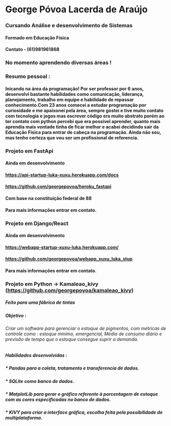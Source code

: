 # George Póvoa Lacerda de Araújo
### Cursando Análise e desenvolvimento de Sistemas
#### Formado em Educação Física
#### Contato - (61)981961868

### No momento aprendendo diversas áreas ! 

### Resumo pessoal : 

#### Inicando na área da programação! Por ser professor por 6 anos, desenvolvi bastante habilidades como comunicação, liderança, planejamento, trabalho em equipe e habilidade de repassar conhecimento.Com 23 anos comecei a estudar programação por curiosidade e me apaixonei pela área, sempre gostei e tive muito contato com tecnologia e jogos mas escrever código era muito abstrato porém ao ter contato com python percebi que era possível aprender, quanto mais aprendia mais vontade tinha de ficar melhor e acabei decidindo sair da Educação Física para entrar de cabeça na programação. Ainda não sou, mas tenho certeza que vou ser um profissional de referencia.

### Projeto em FastApi
#### Ainda em desenvolvimento
#### https://api-startup-luka-xuxu.herokuapp.com/docs
#### https://github.com/georgepovoa/heroku_fastapi
#### Com base na constituição federal de 88
#### Para mais informações entrar em contato.

### Projeto em Django/React
#### Ainda em desenvolvimento
#### https://webapp-startup-xuxu-luka.herokuapp.com/
#### https://github.com/georgepovoa/webapp_xuxu_luka_stup

#### Para mais informações entrar em contato.





### Projeto em Python -> Kamaleao_kivy (https://github.com/georgepovoa/kamaleao_kivy) 
##### Feito para uma fábrica de tintas
##### Objetivo : 
###### Criar um software para gerenciar o estoque de pigmentos, com métricas de controle como : estoque mínimo, emergencial, Média de consumo diário e previsão de tempo que o estoque consegue suprir a demanda.
#####  Habilidades desenvolvidas :
##### * Pandas para a coleta, tratamento e transferencia de dados.
##### * SQLite como banco de dados.
##### * MatplotLib para gerar o gráfico referente à porcentagem de estoque com as cores especificadas no banco de dados.
##### * KIVY para criar a interface gráfica, escolha feita pela possibilidade de multiplataforma.



<!---
georgepovoa/georgepovoa is a ✨ special ✨ repository because its `README.md` (this file) appears on your GitHub profile.
You can click the Preview link to take a look at your changes.
--->
